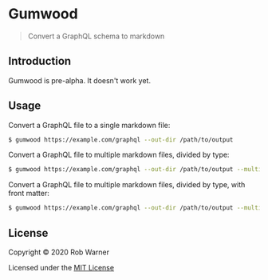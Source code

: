 # Gumwood

> Convert a GraphQL schema to markdown

## Introduction

Gumwood is pre-alpha. It doesn't work yet.

## Usage

Convert a GraphQL file to a single markdown file:

```sh
$ gumwood https://example.com/graphql --out-dir /path/to/output
```

Convert a GraphQL file to multiple markdown files, divided by type:

```sh
$ gumwood https://example.com/graphql --out-dir /path/to/output --multiple
```

Convert a GraphQL file to multiple markdown files, divided by type, with front matter:

```sh
$ gumwood https://example.com/graphql --out-dir /path/to/output --multiple --front-matter "key1:value1;key2:value2"
```

## License

Copyright &copy; 2020 Rob Warner

Licensed under the [MIT License](https://hoop33.mit-license.org/)
